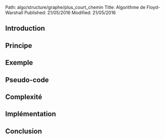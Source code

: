 Path: algo/structure/graphe/plus_court_chemin
Title: Algorithme de Floyd-Warshall
Published: 21/05/2016
Modified: 21/05/2016

## Introduction

## Principe

## Exemple

## Pseudo-code

## Complexité

## Implémentation

## Conclusion

